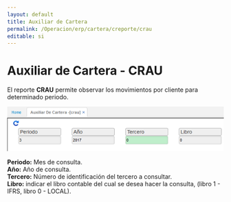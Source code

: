 ```yaml
---
layout: default
title: Auxiliar de Cartera
permalink: /Operacion/erp/cartera/creporte/crau
editable: si
---
```


# Auxiliar de Cartera - CRAU

El reporte **CRAU** permite observar los movimientos por cliente para determinado periodo.

![](CRAU.png)

**Periodo:** Mes de consulta.  
**Año:** Año de consulta.  
**Tercero:** Número de identificación del tercero a consultar.  
**Libro:** indicar el libro contable del cual se desea hacer la consulta, (libro 1 -  IFRS, libro 0 - LOCAL).  


